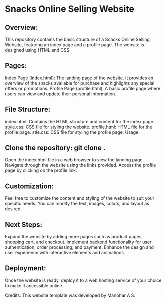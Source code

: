 <h1>Snacks Online Selling Website</h1>
<h2>Overview:</h2>
This repository contains the basic structure of a Snacks Online Selling Website, featuring an index page and a profile page. The website is designed using HTML and CSS.

<h2>Pages:</h2>
Index Page (index.html): The landing page of the website. It provides an overview of the snacks available for purchase and highlights any special offers or promotions.
Profile Page (profile.html): A basic profile page where users can view and update their personal information.
<h2>File Structure:</h2>
index.html: Contains the HTML structure and content for the index page.
style.css: CSS file for styling the website.
profile.html: HTML file for the profile page.
stle.css: CSS file for styling the profile page.
Usage:
<h2>Clone the repository: git clone .</h2>
Open the index.html file in a web browser to view the landing page.
Navigate through the website using the links provided.
Access the profile page by clicking on the profile link.
<h2>Customization:</h2>
Feel free to customize the content and styling of the website to suit your specific needs. You can modify the text, images, colors, and layout as desired.

<h2>Next Steps:</h2>
Expand the website by adding more pages such as product pages, shopping cart, and checkout.
Implement backend functionality for user authentication, order processing, and payment.
Enhance the design and user experience with interactive elements and animations.
<h2>Deployment:</h2>
Once the website is ready, deploy it to a web hosting service of your choice to make it accessible online.

Credits:
This website template was developed by Manohar A S.
